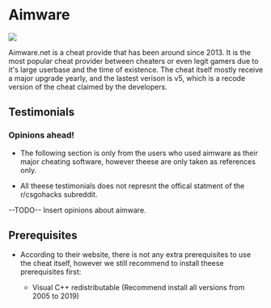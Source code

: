 # Aimware

![](https://i.imgur.com/g1cYT2B.png)

Aimware.net is a cheat provide that has been around since 2013. It is the most popular cheat provider between cheaters or even legit gamers due to it's large userbase and the time of existence. The cheat itself mostly receive a major upgrade yearly, and the lastest verison is v5, which is a recode version of the cheat claimed by the developers.

## Testimonials
### Opinions ahead!
* The following section is only from the users who used aimware as their major cheating software, however theese are only taken as references only.

* All theese testimonials does not represnt the offical statment of the r/csgohacks subreddit.

--TODO-- Insert opinions about aimware.

## Prerequisites

* According to their website, there is not any extra prerequisites to use the cheat itself, however we still recommend to install theese prerequisites first:

    * Visual C++ redistributable (Recommend install all versions from 2005 to 2019)

